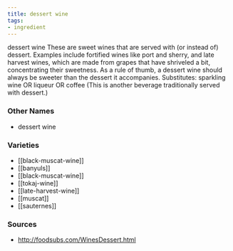 ```yaml
---
title: dessert wine
tags:
- ingredient
---
```

dessert wine These are sweet wines that are served with (or instead of) dessert. Examples include fortified wines like port and sherry, and late harvest wines, which are made from grapes that have shriveled a bit, concentrating their sweetness. As a rule of thumb, a dessert wine should always be sweeter than the dessert it accompanies. Substitutes: sparkling wine OR liqueur OR coffee (This is another beverage traditionally served with dessert.)

### Other Names

* dessert wine

### Varieties

* [[black-muscat-wine]]
* [[banyuls]]
* [[black-muscat-wine]]
* [[tokaj-wine]]
* [[late-harvest-wine]]
* [[muscat]]
* [[sauternes]]

### Sources
* http://foodsubs.com/WinesDessert.html
